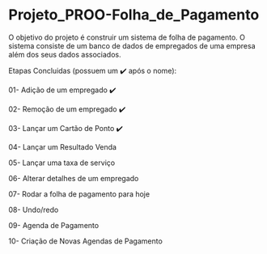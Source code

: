 # Projeto_PROO-Folha_de_Pagamento
O objetivo do projeto é construir um sistema de folha de pagamento. O sistema consiste de um banco de dados de empregados de uma empresa além dos seus dados associados.

Etapas Concluidas (possuem um ✔️️ após o nome):

01- Adição de um empregado ✔️️

02- Remoção de um empregado ✔️️

03- Lançar um Cartão de Ponto ✔️️

04- Lançar um Resultado Venda

05- Lançar uma taxa de serviço

06- Alterar detalhes de um empregado 

07- Rodar a folha de pagamento para hoje 

08- Undo/redo 

09- Agenda de Pagamento

10- Criação de Novas Agendas de Pagamento 
